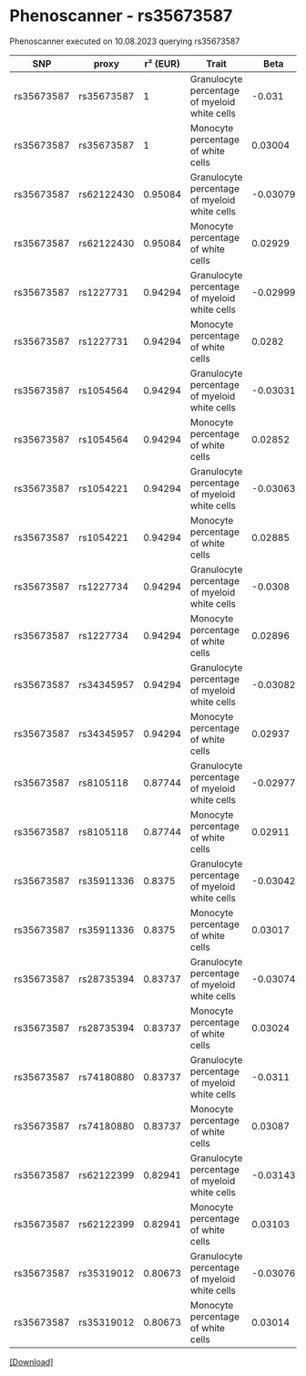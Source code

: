 # Phenoscanner - rs35673587

Phenoscanner executed on 10.08.2023 querying rs35673587

| SNP | proxy | r² (EUR) | Trait | Beta | se | p |
| --- | ----- | -------- | ----- | ---- | -- | - |
| rs35673587 | rs35673587 | 1 | Granulocyte percentage of myeloid white cells | -0.031 | 0.005125 | 1.467e-09 |
| rs35673587 | rs35673587 | 1 | Monocyte percentage of white cells | 0.03004 | 0.005112 | 4.186e-09 |
| rs35673587 | rs62122430 | 0.95084 | Granulocyte percentage of myeloid white cells | -0.03079 | 0.005085 | 1.398e-09 |
| rs35673587 | rs62122430 | 0.95084 | Monocyte percentage of white cells | 0.02929 | 0.005072 | 7.734e-09 |
| rs35673587 | rs1227731 | 0.94294 | Granulocyte percentage of myeloid white cells | -0.02999 | 0.005045 | 2.772e-09 |
| rs35673587 | rs1227731 | 0.94294 | Monocyte percentage of white cells | 0.0282 | 0.005033 | 2.104e-08 |
| rs35673587 | rs1054564 | 0.94294 | Granulocyte percentage of myeloid white cells | -0.03031 | 0.005061 | 2.12e-09 |
| rs35673587 | rs1054564 | 0.94294 | Monocyte percentage of white cells | 0.02852 | 0.005048 | 1.606e-08 |
| rs35673587 | rs1054221 | 0.94294 | Granulocyte percentage of myeloid white cells | -0.03063 | 0.005085 | 1.692e-09 |
| rs35673587 | rs1054221 | 0.94294 | Monocyte percentage of white cells | 0.02885 | 0.005072 | 1.285e-08 |
| rs35673587 | rs1227734 | 0.94294 | Granulocyte percentage of myeloid white cells | -0.0308 | 0.005072 | 1.253e-09 |
| rs35673587 | rs1227734 | 0.94294 | Monocyte percentage of white cells | 0.02896 | 0.005059 | 1.037e-08 |
| rs35673587 | rs34345957 | 0.94294 | Granulocyte percentage of myeloid white cells | -0.03082 | 0.005114 | 1.69e-09 |
| rs35673587 | rs34345957 | 0.94294 | Monocyte percentage of white cells | 0.02937 | 0.005102 | 8.601e-09 |
| rs35673587 | rs8105118 | 0.87744 | Granulocyte percentage of myeloid white cells | -0.02977 | 0.005229 | 1.254e-08 |
| rs35673587 | rs8105118 | 0.87744 | Monocyte percentage of white cells | 0.02911 | 0.005216 | 2.38e-08 |
| rs35673587 | rs35911336 | 0.8375 | Granulocyte percentage of myeloid white cells | -0.03042 | 0.005275 | 8.096e-09 |
| rs35673587 | rs35911336 | 0.8375 | Monocyte percentage of white cells | 0.03017 | 0.005262 | 9.777e-09 |
| rs35673587 | rs28735394 | 0.83737 | Granulocyte percentage of myeloid white cells | -0.03074 | 0.00528 | 5.794e-09 |
| rs35673587 | rs28735394 | 0.83737 | Monocyte percentage of white cells | 0.03024 | 0.005266 | 9.305e-09 |
| rs35673587 | rs74180880 | 0.83737 | Granulocyte percentage of myeloid white cells | -0.0311 | 0.00528 | 3.864e-09 |
| rs35673587 | rs74180880 | 0.83737 | Monocyte percentage of white cells | 0.03087 | 0.005266 | 4.586e-09 |
| rs35673587 | rs62122399 | 0.82941 | Granulocyte percentage of myeloid white cells | -0.03143 | 0.005302 | 3.057e-09 |
| rs35673587 | rs62122399 | 0.82941 | Monocyte percentage of white cells | 0.03103 | 0.005289 | 4.415e-09 |
| rs35673587 | rs35319012 | 0.80673 | Granulocyte percentage of myeloid white cells | -0.03076 | 0.005278 | 5.644e-09 |
| rs35673587 | rs35319012 | 0.80673 | Monocyte percentage of white cells | 0.03014 | 0.005264 | 1.032e-08 |


[[Download]](rs35673587.gz)

